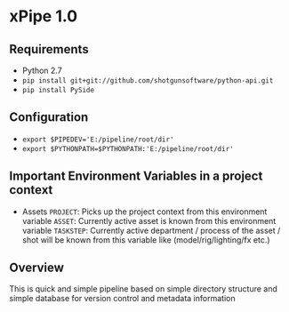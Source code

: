 # xPipe 1.0

## Requirements

* Python 2.7
* `pip install git+git://github.com/shotgunsoftware/python-api.git`
* `pip install PySide`

## Configuration

* `export $PIPEDEV='E:/pipeline/root/dir'`
* `export $PYTHONPATH=$PYTHONPATH:'E:/pipeline/root/dir'`

## Important Environment Variables in a project context
* Assets
`PROJECT`: Picks up the project context from this environment variable
`ASSET`: Currently active asset is known from this environment variable
`TASKSTEP`: Currently active department / process of the asset / shot will be 
known from this variable like (model/rig/lighting/fx etc.)

## Overview 

This is quick and simple pipeline based on simple directory structure and simple database
for version control and metadata information